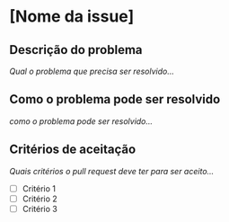# [Nome da issue]

## Descrição do problema
_Qual o problema que precisa ser resolvido..._

## Como o problema pode ser resolvido
_como o problema pode ser resolvido..._

## Critérios de aceitação
_Quais critérios o pull request deve ter para ser aceito..._

- [ ] Critério 1
- [ ] Critério 2
- [ ] Critério 3